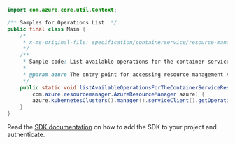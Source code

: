 ```java
import com.azure.core.util.Context;

/** Samples for Operations List. */
public final class Main {
    /*
     * x-ms-original-file: specification/containerservice/resource-manager/Microsoft.ContainerService/stable/2022-01-01/examples/Operation_List.json
     */
    /**
     * Sample code: List available operations for the container service resource provider.
     *
     * @param azure The entry point for accessing resource management APIs in Azure.
     */
    public static void listAvailableOperationsForTheContainerServiceResourceProvider(
        com.azure.resourcemanager.AzureResourceManager azure) {
        azure.kubernetesClusters().manager().serviceClient().getOperations().list(Context.NONE);
    }
}
```

Read the [SDK documentation](https://github.com/Azure/azure-sdk-for-java/blob/azure-resourcemanager_2.13.0/sdk/resourcemanager/azure-resourcemanager/README.md) on how to add the SDK to your project and authenticate.
